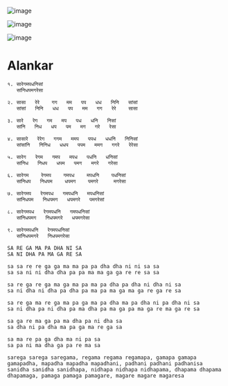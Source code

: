 


![image](https://user-images.githubusercontent.com/59148909/205360900-9c26de4a-a96e-463d-99a4-ec7d77d13ff6.png)

![image](https://user-images.githubusercontent.com/59148909/205009931-f87fb58c-7154-46c5-bf20-7172cce2b545.png)

![image](https://user-images.githubusercontent.com/59148909/205707801-e0d57e88-227c-467b-8d8c-12488768cb93.png)


# Alankar

```
१. सारेगमपधनिसां 
   सांनिधपमगरेसा
```

````
२. सासा   रेरे    गग   मम   पप   धध   निनि   सांसां 
   सांसां   निनि   धध   पप   मम   गग   रेरे    सासा
````

```
३. सारे   रेग   गम   मप   पध   धनि   निसां
   सांनि   निध   धप   पम   मग   गरे   रेसा
```

```
४. सासारे   रेरेग   गगम   ममप   पपध   धधनि   निनिसां
   सांसांनि   निनिध   धधप   पपम   ममग   गगरे   रेरेसा
```

```
५. सारेग   रेगम   गमप   मपध   पधनि   धनिसां
   सांनिध   निधप   धपम   पमग   मगरे   गरेसा
```

```
६. सारेगम    रेगमप    गमपध    मपधनि    पधनिसां
   सांनिधप   निधपम    धपमग    पमगरे     मगरेसा
```

```
७. सारेगमप   रेगमपध   गमपधनि   मपधनिसां
   सांनिधपम   निधपमग   धपमगरे   पमगरेसां
```

```
८. सारेगमपध   रेगमपधनि   गमपधनिसां
   सांनिधपमग   निधपमगरे   धपमगरेसा
```

```
९. सारेगमपधनि   रेगमपधनिसां
   सांनिधपमगरे   निधपमगरेसा
```


```
SA RE GA MA PA DHA NI SA
SA NI DHA PA MA GA RE SA

sa sa re re ga ga ma ma pa pa dha dha ni ni sa sa
sa sa ni ni dha dha pa pa ma ma ga ga re re sa sa

sa re ga re ga ma ga ma pa ma pa dha pa dha ni dha ni sa
sa ni dha ni dha pa dha pa ma pa ma ga ma ga re ga re sa

sa re ga ma re ga ma pa ga ma pa dha ma pa dha ni pa dha ni sa
sa ni dha pa ni dha pa ma dha pa ma ga pa ma ga re ma ga re sa

sa ga re ma ga pa ma dha pa ni dha sa
sa dha ni pa dha ma pa ga ma re ga sa

sa ma re pa ga dha ma ni pa sa
sa pa ni ma dha ga pa re ma sa

sarega sarega saregama, regama regama regamapa, gamapa gamapa gamapadha, mapadha mapadha mapadhani, padhani padhani padhanisa
sanidha sanidha sanidhapa, nidhapa nidhapa nidhapama, dhapama dhapama dhapamaga, pamaga pamaga pamagare, magare magare magaresa
```


